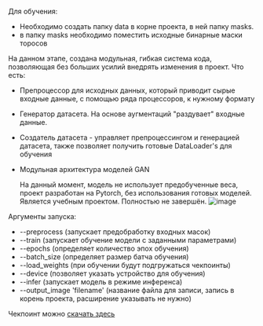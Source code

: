 Для обучения:
- Необходимо создать папку data в корне проекта, в ней папку masks.
- в папку masks необходимо поместить исходные бинарные маски торосов


На данном этапе, создана модульная, гибкая система кода, позволяющая без больших усилий внедрять изменения в проект.
Что есть:
- Препроцессор для исходных данных, который приводит сырые входные данные, с помощью ряда процессоров, к нужному формату
- Генератор датасета. На основе аугментаций "раздувает" входные данные.
- Создатель датасета - управляет препроцессингом и генерацией датасета, также позволяет получить готовые DataLoader's для обучения
- Модульная архитектура моделей GAN

  На данный момент, модель не использует предобученные веса, проект разработан на Pytorch, без использования готовых моделей.
  Является учебным проектом. Полностью не завершён.
![image](https://github.com/user-attachments/assets/d2820c35-53e7-4632-a621-a9071f9afe0d)

Аргументы запуска:
- --preprocess (запускает предобработку входных масок)
- --train (запускает обучение модели с заданными параметрами)
- --epochs (определяет количество эпох обучения)
- --batch_size (определяет размер батча обучения)
- --load_weights (при обучении будут подгружаться чекпоинты)
- --device (позволяет указать устройство для обучения)
- --infer (запускает модель в режиме инференса)
- --output_image 'filename' (название файла для записи, запись в корень проекта, расширение указывать не нужно)

Чекпоинт можно [скачать здесь](https://drive.google.com/file/d/1xmheylyamhO-CDPHMzwEOhsW9Em_SrLI/view?usp=sharing)
